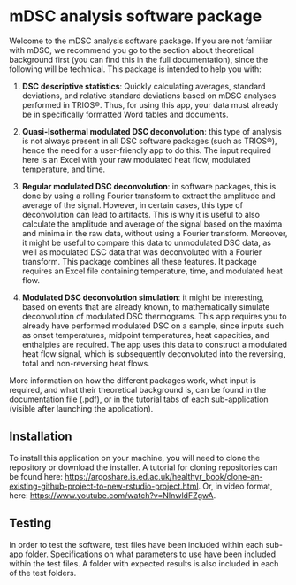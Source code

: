 # mDSC analysis software package

Welcome to the mDSC analysis software package. If you are not familiar with mDSC, 
we recommend you go to the section about theoretical background first (you can find this in the full documentation), since the 
following will be technical. This package is intended to help you with:

1. **DSC descriptive statistics**: Quickly calculating averages, standard deviations, 
and relative standard deviations based on mDSC analyses performed in TRIOS®. Thus,
for using this app, your data must already be in specifically formatted Word tables 
and documents.  

2. **Quasi-Isothermal modulated DSC deconvolution**: this type of analysis is not 
always present in all DSC software packages (such as TRIOS®), hence the need for 
a user-friendly app to do this. The input required here is an Excel with your
raw modulated heat flow, modulated temperature, and time. 

3. **Regular modulated DSC deconvolution**: in software packages, this is done by 
using a rolling Fourier transform to extract the amplitude and average of the 
signal. However, in certain cases, this type of deconvolution can lead to artifacts.
This is why it is useful to also calculate the amplitude and average of the signal
based on the maxima and minima in the raw data, without using a Fourier transform.
Moreover, it might be useful to compare this data to unmodulated DSC data, as well
as modulated DSC data that was deconvoluted with a Fourier transform. This package
combines all these features. It package requires an Excel file containing 
temperature, time, and modulated heat flow. 

4. **Modulated DSC deconvolution simulation**: it might be interesting, based on 
events that are already known, to mathematically simulate deconvolution of 
modulated DSC thermograms. This app requires you to already have performed 
modulated DSC on a sample, since inputs such as onset temperatures, midpoint
temperatures, heat capacities, and enthalpies are required. The app uses this
data to construct a modulated heat flow signal, which is subsequently deconvoluted 
into the reversing, total and non-reversing heat flows.

More information on how the different packages work, what input is required, and what their theoretical background is, can be found in the documentation file (.pdf), or in the tutorial tabs of each sub-application (visible after launching the application).

## Installation

To install this application on your machine, you will need to clone the repository or download the installer. A tutorial for cloning repositories can be found here: https://argoshare.is.ed.ac.uk/healthyr_book/clone-an-existing-github-project-to-new-rstudio-project.html. Or, in video format, here: https://www.youtube.com/watch?v=NInwldFZgwA.

## Testing
In order to test the software, test files have been included within each sub-app folder. Specifications on what parameters to use have been included within the test files. A folder with expected results is also included in each of the test folders. 






